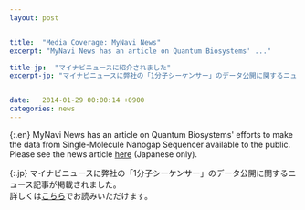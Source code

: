 ```yaml
---
layout: post


title:  "Media Coverage: MyNavi News"
excerpt: "MyNavi News has an article on Quantum Biosystems' ..."

title-jp:  "マイナビニュースに紹介されました"
excerpt-jp: "マイナビニュースに弊社の「1分子シーケンサー」のデータ公開に関するニュース記事が掲載されました。  ..."


date:   2014-01-29 00:00:14 +0900
categories: news
---
```


{:.en}
MyNavi News has an article on Quantum Biosystems' efforts to make the data from Single-Molecule Nanogap Sequencer available to the public.  
Please see the news article [here](http://news.mynavi.jp/news/2014/01/29/093/) (Japanese only).


{:.jp}
マイナビニュースに弊社の「1分子シーケンサー」のデータ公開に関するニュース記事が掲載されました。  
詳しくは[こちら](http://news.mynavi.jp/news/2014/01/29/093/)でお読みいただけます。